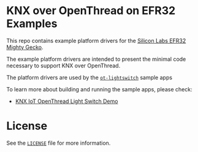 
# KNX over OpenThread on EFR32 Examples

This repo contains example platform drivers for the [Silicon Labs EFR32 Mighty Gecko][efr32mg].

[efr32mg]: https://www.silabs.com/support/getting-started/mesh-networking/thread/mighty-gecko

The example platform drivers are intended to present the minimal code necessary to support KNX over OpenThread.

The platform drivers are used by the [`ot-lightswitch`](samples/ot-lightswitch/) sample apps

To learn more about building and running the sample apps, please check:

- [KNX IoT OpenThread Light Switch Demo][efr32-lightswitch-demos]

[efr32-lightswitch-demos]: ./samples/ot-lightswitch/README.md

# License

See the [`LICENSE`](./LICENSE.md) file for more information.
